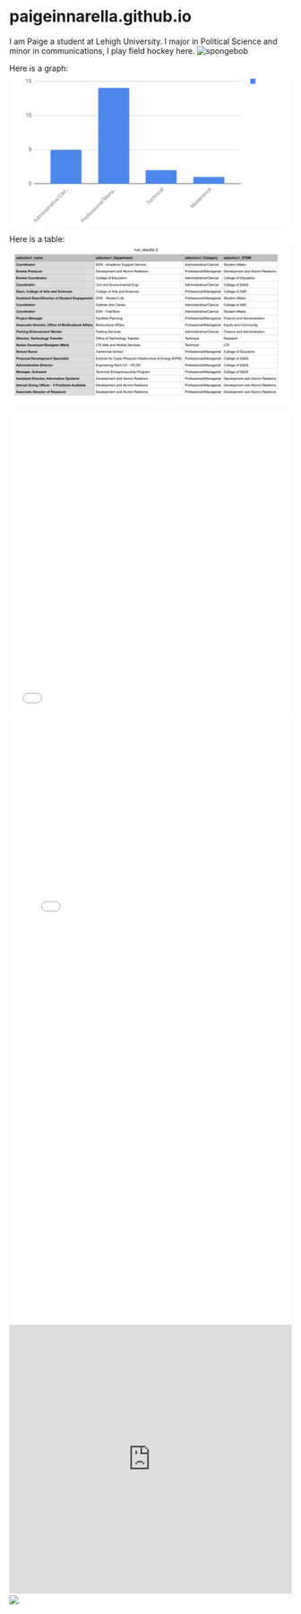 # paigeinnarella.github.io
I am Paige a student at Lehigh University. I major in Political Science and minor in communications, I play field hockey here.
![spongebob](https://vignette.wikia.nocookie.net/spongebob/images/a/ac/Spongebobwithglasses.jpeg/revision/latest?cb=20121014113150)

Here is a graph: ![Graph](https://raw.githubusercontent.com/paigeinnarella/paigeinnarella.github.io/master/Screen%20Shot%202018-10-07%20at%205.32.57%20PM.png)

Here is a table: ![Table](https://raw.githubusercontent.com/paigeinnarella/paigeinnarella.github.io/master/Screen%20Shot%202018-10-07%20at%205.32.46%20PM.png)

<iframe id="datawrapper-chart-OpY2y" src="//datawrapper.dwcdn.net/OpY2y/1/" scrolling="no" frameborder="0" allowtransparency="true" style="width: 0; min-width: 100% !important;" height="539"></iframe><script type="text/javascript">if("undefined"==typeof window.datawrapper)window.datawrapper={};window.datawrapper["OpY2y"]={},window.datawrapper["OpY2y"].embedDeltas={"100":664,"200":589,"300":564,"400":564,"500":564,"700":539,"800":539,"900":539,"1000":539},window.datawrapper["OpY2y"].iframe=document.getElementById("datawrapper-chart-OpY2y"),window.datawrapper["OpY2y"].iframe.style.height=window.datawrapper["OpY2y"].embedDeltas[Math.min(1e3,Math.max(100*Math.floor(window.datawrapper["OpY2y"].iframe.offsetWidth/100),100))]+"px",window.addEventListener("message",function(a){if("undefined"!=typeof a.data["datawrapper-height"])for(var b in a.data["datawrapper-height"])if("OpY2y"==b)window.datawrapper["OpY2y"].iframe.style.height=a.data["datawrapper-height"][b]+"px"});</script>


<iframe id="datawrapper-chart-eEb3O" src="//datawrapper.dwcdn.net/eEb3O/1/" scrolling="no" frameborder="0" allowtransparency="true" style="width: 0; min-width: 100% !important;" height="1082"></iframe><script type="text/javascript">if("undefined"==typeof window.datawrapper)window.datawrapper={};window.datawrapper["eEb3O"]={},window.datawrapper["eEb3O"].embedDeltas={"100":1638,"200":1273,"300":1158,"400":1141,"500":1099,"700":1082,"800":1082,"900":1040,"1000":1040},window.datawrapper["eEb3O"].iframe=document.getElementById("datawrapper-chart-eEb3O"),window.datawrapper["eEb3O"].iframe.style.height=window.datawrapper["eEb3O"].embedDeltas[Math.min(1e3,Math.max(100*Math.floor(window.datawrapper["eEb3O"].iframe.offsetWidth/100),100))]+"px",window.addEventListener("message",function(a){if("undefined"!=typeof a.data["datawrapper-height"])for(var b in a.data["datawrapper-height"])if("eEb3O"==b)window.datawrapper["eEb3O"].iframe.style.height=a.data["datawrapper-height"][b]+"px"});</script>


<iframe width="100%" height="480px" src="https://poly.google.com/view/1VA0qQB2Hkr/embed?chrome=min" frameborder="0" style="border:none;" allowvr="yes" allow="vr; xr; accelerometer; magnetometer; gyroscope; autoplay;" allowfullscreen mozallowfullscreen="true" webkitallowfullscreen="true" onmousewheel="" ></iframe>


<div class='tableauPlaceholder' id='viz1541976221864' style='position: relative'><noscript><a href='#'><img alt=' ' src='https:&#47;&#47;public.tableau.com&#47;static&#47;images&#47;Fi&#47;Film_20&#47;Dashboard1&#47;1_rss.png' style='border: none' /></a></noscript><object class='tableauViz'  style='display:none;'><param name='host_url' value='https%3A%2F%2Fpublic.tableau.com%2F' /> <param name='embed_code_version' value='3' /> <param name='site_root' value='' /><param name='name' value='Film_20&#47;Dashboard1' /><param name='tabs' value='no' /><param name='toolbar' value='yes' /><param name='static_image' value='https:&#47;&#47;public.tableau.com&#47;static&#47;images&#47;Fi&#47;Film_20&#47;Dashboard1&#47;1.png' /> <param name='animate_transition' value='yes' /><param name='display_static_image' value='yes' /><param name='display_spinner' value='yes' /><param name='display_overlay' value='yes' /><param name='display_count' value='yes' /><param name='filter' value='publish=yes' /></object></div>                <script type='text/javascript'>                    var divElement = document.getElementById('viz1541976221864');                    var vizElement = divElement.getElementsByTagName('object')[0];                    vizElement.style.width='100%';vizElement.style.height=(divElement.offsetWidth*0.75)+'px';                    var scriptElement = document.createElement('script');                    scriptElement.src = 'https://public.tableau.com/javascripts/api/viz_v1.js';                    vizElement.parentNode.insertBefore(scriptElement, vizElement);                </script>
